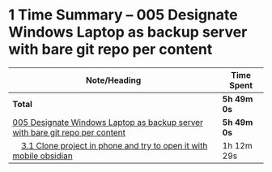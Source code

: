 # 1 Time Summary – 005 Designate Windows Laptop as backup server with bare git repo per content

|Note/Heading|Time Spent|
|------------|----------|
|**Total**|**5h 49m 0s**|
|[005 Designate Windows Laptop as backup server with bare git repo per content](../../../../../../lan/topics/tooling/linux/tasks/2025/005%20Designate%20Windows%20Laptop%20as%20backup%20server%20with%20bare%20git%20repo%20per%20content.md)|**5h 49m 0s**|
|    [3.1 Clone project in phone and try to open it with mobile obsidian](../../../../../../lan/topics/tooling/linux/tasks/2025/005%20Designate%20Windows%20Laptop%20as%20backup%20server%20with%20bare%20git%20repo%20per%20content.md#31-clone-project-in-phone-and-try-to-open-it-with-mobile-obsidian)|1h 12m 29s|

